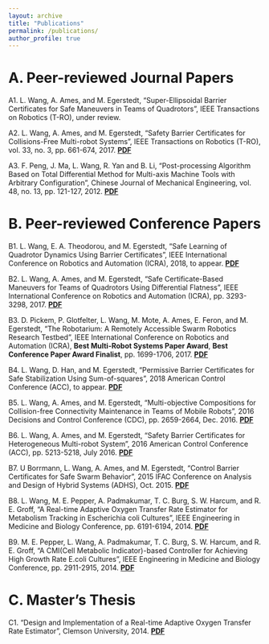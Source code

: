 ```yaml
---
layout: archive
title: "Publications"
permalink: /publications/
author_profile: true
---
```

A. Peer-reviewed Journal Papers
======
A1. L. Wang, A. Ames, and M. Egerstedt, “Super-Ellipsoidal Barrier Certificates for Safe Maneuvers in Teams of Quadrotors”, IEEE Transactions on Robotics (T-RO), under review.

A2. L. Wang, A. Ames, and M. Egerstedt, “Safety Barrier Certificates for Collisions-Free Multi-robot Systems”, IEEE Transactions on Robotics (T-RO), vol. 33, no. 3, pp. 661-674, 2017. [<b>PDF</b>](http://liwanggt.github.io/files/A2_Safe_Swarm.pdf)

A3. F. Peng, J. Ma, L. Wang, R. Yan and B. Li, “Post-processing Algorithm Based on Total Differential Method for Multi-axis Machine Tools with Arbitrary Configuration”, Chinese Journal of Mechanical Engineering, vol. 48, no. 13, pp. 121-127, 2012. [<b>PDF</b>](http://liwanggt.github.io/files/A3_Multi_axis_Machine.pdf)

B. Peer-reviewed Conference Papers
======
B1. L. Wang, E. A. Theodorou, and M. Egerstedt, “Safe Learning of Quadrotor Dynamics Using Barrier Certificates”, IEEE International Conference on Robotics and Automation (ICRA), 2018, to appear. [<b>PDF</b>](http://liwanggt.github.io/files/B1_Safe_learning.pdf)

B2. L. Wang, A. Ames, and M. Egerstedt, “Safe Certificate-Based Maneuvers for Teams of Quadrotors Using Differential Flatness”, IEEE International Conference on Robotics and Automation (ICRA), pp. 3293-3298, 2017. [<b>PDF</b>](http://liwanggt.github.io/files/B2_Quads_barrier.pdf)

B3. D. Pickem, P. Glotfelter, L. Wang, M. Mote, A. Ames, E. Feron, and M. Egerstedt, “The Robotarium: A Remotely Accessible Swarm Robotics Research Testbed”, IEEE International Conference on Robotics and Automation (ICRA), <b> Best Multi-Robot Systems Paper Award</b>, <b> Best Conference Paper Award Finalist</b>, pp. 1699-1706, 2017. [<b>PDF</b>](http://liwanggt.github.io/files/B3_Robotarium.pdf)

B4. L. Wang, D. Han, and M. Egerstedt, “Permissive Barrier Certificates for Safe Stabilization Using Sum-of-squares”, 2018 American Control Conference (ACC), to appear. [<b>PDF</b>](http://liwanggt.github.io/files/B4_SOS.pdf)


B5. L. Wang, A. Ames, and M. Egerstedt, “Multi-objective Compositions for Collision-free Connectivity Maintenance in Teams of Mobile Robots”, 2016 Decisions and Control Conference (CDC), pp. 2659-2664, Dec. 2016. [<b>PDF</b>](http://liwanggt.github.io/files/B5_Composable_Barrier.pdf)

B6. L. Wang, A. Ames, and M. Egerstedt, “Safety Barrier Certificates for Heterogeneous Multi-robot System”, 2016 American Control Conference (ACC), pp. 5213-5218, July 2016. [<b>PDF</b>](http://liwanggt.github.io/files/B6_Hetero_barrier.pdf)

B7. U Borrmann, L. Wang, A. Ames, and M. Egerstedt, “Control Barrier Certificates for Safe Swarm Behavior”, 2015 IFAC Conference on Analysis and Design of Hybrid Systems (ADHS), Oct. 2015. [<b>PDF</b>](http://liwanggt.github.io/files/B7_Swarm_barrier.pdf)

B8. L. Wang, M. E. Pepper, A. Padmakumar, T. C. Burg, S. W. Harcum, and R. E. Groff, “A Real-time Adaptive Oxygen Transfer Rate Estimator for Metabolism Tracking in Escherichia coli Cultures”, IEEE Engineering in Medicine and Biology Conference, pp. 6191-6194, 2014. [<b>PDF</b>](http://liwanggt.github.io/files/B8_Adaptive.pdf) 

B9. M. E. Pepper, L. Wang, A. Padmakumar, T. C. Burg, S. W. Harcum, and R. E. Groff, “A CMI(Cell Metabolic
Indicator)-based Controller for Achieving High Growth Rate E.coli Cultures”, IEEE Engineering in Medicine and Biology Conference, pp. 2911-2915, 2014. [<b>PDF</b>](http://liwanggt.github.io/files/B9_Bioreactor.pdf)

C. Master’s Thesis
======
C1. “Design and Implementation of a Real-time Adaptive Oxygen Transfer Rate Estimator”, Clemson University, 2014. [<b>PDF</b>](http://liwanggt.github.io/files/C1_Adaptive_Estimator.pdf)
